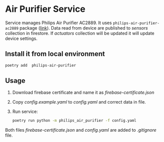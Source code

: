 # Air Purifier Service

Service manages Philips Air Purifier AC2889. It uses `philips-air-purifier-ac2889` package 
([link](https://github.com/marcinooo/philips-air-purifier/tree/main)).
Data read from device are published to *sensors* collection in firestore. 
If *actuators* collection will be updated it will update device settings.

## Install it from local environment

```bash
poetry add  philips-air-purifier
```

## Usage

1. Download firebase certificate and name it as *firebase-certificate.json*
2. Copy *config.example.yaml* to *config.yaml* and correct data in file.
3. Run service:

    ```bash
    poetry run python -m philips_air_purifier -f config.yaml
    ```
   
Both files *firebase-certificate.json* and *config.yaml* are added to *.gitignore* file.
